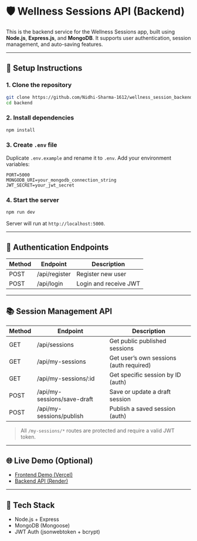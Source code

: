 # 🛡️ Wellness Sessions API (Backend)

This is the backend service for the Wellness Sessions app, built using **Node.js**, **Express.js**, and **MongoDB**. It supports user authentication, session management, and auto-saving features.

---

## 🚀 Setup Instructions

### 1. Clone the repository

```bash
git clone https://github.com/Nidhi-Sharma-1612/wellness_session_backend.git
cd backend
```

### 2. Install dependencies

```bash
npm install
```

### 3. Create `.env` file

Duplicate `.env.example` and rename it to `.env`. Add your environment variables:

```
PORT=5000
MONGODB_URI=your_mongodb_connection_string
JWT_SECRET=your_jwt_secret
```

### 4. Start the server

```bash
npm run dev
```

Server will run at `http://localhost:5000`.

---

## 🔐 Authentication Endpoints

| Method | Endpoint      | Description           |
| ------ | ------------- | --------------------- |
| POST   | /api/register | Register new user     |
| POST   | /api/login    | Login and receive JWT |

---

## 📚 Session Management API

| Method | Endpoint                    | Description                             |
| ------ | --------------------------- | --------------------------------------- |
| GET    | /api/sessions               | Get public published sessions           |
| GET    | /api/my-sessions            | Get user’s own sessions (auth required) |
| GET    | /api/my-sessions/:id        | Get specific session by ID (auth)       |
| POST   | /api/my-sessions/save-draft | Save or update a draft session          |
| POST   | /api/my-sessions/publish    | Publish a saved session (auth)          |

> All `/my-sessions/*` routes are protected and require a valid JWT token.

---

## 🌐 Live Demo (Optional)

- [Frontend Demo (Vercel)](https://wellness-session-frontend.vercel.app/)
- [Backend API (Render)](https://wellness-session-backend-m43m.onrender.com)

---

## 🧠 Tech Stack

- Node.js + Express
- MongoDB (Mongoose)
- JWT Auth (jsonwebtoken + bcrypt)
